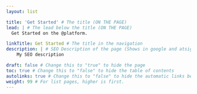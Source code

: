 ```yaml
---
layout: list

title: 'Get Started' # The title (ON THE PAGE)
lead: | # The lead below the title (ON THE PAGE)
  Get Started on the @platform.

linkTitle: Get Started # The title in the navigation
description: | # SEO Description of the page (Shows in google and atsign.dev search)
    My SEO description

draft: false # Change this to "true" to hide the page
toc: true # Change this to "false" to hide the table of contents
autolinks: true # Change this to "false" to hide the automatic links below your content
weight: 99 # For list pages, higher is first.
---
```

